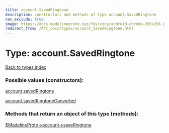 ```yaml
---
title: account.SavedRingtone
description: constructors and methods of type account.SavedRingtone
nav_exclude: true
image: https://docs.madelineproto.xyz/favicons/android-chrome-256x256.png
redirect_from: /API_docs/types/account_SavedRingtone.html
---
```

# Type: account.SavedRingtone
[Back to types index](index.html)



### Possible values (constructors):

[account.savedRingtone](/API_docs/constructors/account.savedRingtone.html)  

[account.savedRingtoneConverted](/API_docs/constructors/account.savedRingtoneConverted.html)  



### Methods that return an object of this type (methods):

[$MadelineProto->account->saveRingtone](/API_docs/methods/account.saveRingtone.html)  




